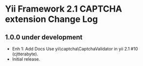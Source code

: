Yii Framework 2.1 CAPTCHA extension Change Log
==============================================

1.0.0 under development
-----------------------

- Enh 1: Add Docs Use yii\captcha\CaptchaValidator in yii 2.1 #10 (cjtterabyte).
- Initial release.
